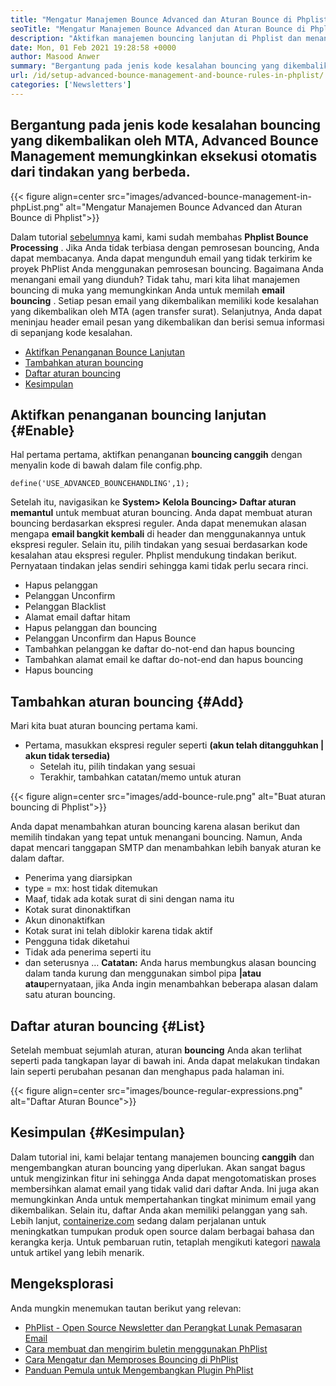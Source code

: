 ```yaml
---
title: "Mengatur Manajemen Bounce Advanced dan Aturan Bounce di Phplist" 
seoTitle: "Mengatur Manajemen Bounce Advanced dan Aturan Bounce di Phplist" 
description: "Aktifkan manajemen bouncing lanjutan di Phplist dan menangani email bouncing. Buat aturan bouncing dan mengotomatiskan proses untuk mengambil berbagai tindakan pada pesan yang dikembalikan." 
date: Mon, 01 Feb 2021 19:28:58 +0000
author: Masood Anwer
summary: "Bergantung pada jenis kode kesalahan bouncing yang dikembalikan oleh MTA, Advanced Bounce Management memungkinkan eksekusi otomatis dari berbagai tindakan." 
url: /id/setup-advanced-bounce-management-and-bounce-rules-in-phplist/
categories: ['Newsletters']
---
```


## Bergantung pada jenis kode kesalahan bouncing yang dikembalikan oleh MTA, Advanced Bounce Management memungkinkan eksekusi otomatis dari tindakan yang berbeda.

{{< figure align=center src="images/advanced-bounce-management-in-phpList.png" alt="Mengatur Manajemen Bounce Advanced dan Aturan Bounce di Phplist">}}

Dalam tutorial [sebelumnya][1] kami, kami sudah membahas  **Phplist Bounce Processing** . Jika Anda tidak terbiasa dengan pemrosesan bouncing, Anda dapat membacanya. Anda dapat mengunduh email yang tidak terkirim ke proyek PhPlist Anda menggunakan pemrosesan bouncing. Bagaimana Anda menangani email yang diunduh? Tidak tahu, mari kita lihat manajemen bouncing di muka yang memungkinkan Anda untuk memilah **email bouncing**  . Setiap pesan email yang dikembalikan memiliki kode kesalahan yang dikembalikan oleh MTA (agen transfer surat). Selanjutnya, Anda dapat meninjau header email pesan yang dikembalikan dan berisi semua informasi di sepanjang kode kesalahan.
  * [Aktifkan Penanganan Bounce Lanjutan][2]
  * [Tambahkan aturan bouncing][3]
  * [Daftar aturan bouncing][4]
  * [Kesimpulan][5]

## Aktifkan penanganan bouncing lanjutan {#Enable}

Hal pertama pertama, aktifkan penanganan  **bouncing canggih**  dengan menyalin kode di bawah dalam file config.php.
```
define('USE_ADVANCED_BOUNCEHANDLING',1);
```
Setelah itu, navigasikan ke  **System> Kelola Bouncing> Daftar aturan memantul**  untuk membuat aturan bouncing.
Anda dapat membuat aturan bouncing berdasarkan ekspresi reguler. Anda dapat menemukan alasan mengapa  **email bangkit kembali**  di header dan menggunakannya untuk ekspresi reguler. Selain itu, pilih tindakan yang sesuai berdasarkan kode kesalahan atau ekspresi reguler. Phplist mendukung tindakan berikut. Pernyataan tindakan jelas sendiri sehingga kami tidak perlu secara rinci.
  * Hapus pelanggan
  * Pelanggan Unconfirm
  * Pelanggan Blacklist
  * Alamat email daftar hitam
  * Hapus pelanggan dan bouncing
  * Pelanggan Unconfirm dan Hapus Bounce
  * Tambahkan pelanggan ke daftar do-not-end dan hapus bouncing
  * Tambahkan alamat email ke daftar do-not-end dan hapus bouncing
  * Hapus bouncing

## Tambahkan aturan bouncing {#Add}

Mari kita buat aturan bouncing pertama kami.
* Pertama, masukkan ekspresi reguler seperti  **(akun telah ditangguhkan | akun tidak tersedia)**  
  * Setelah itu, pilih tindakan yang sesuai
  * Terakhir, tambahkan catatan/memo untuk aturan

{{< figure align=center src="images/add-bounce-rule.png" alt="Buat aturan bouncing di Phplist">}}

Anda dapat menambahkan aturan bouncing karena alasan berikut dan memilih tindakan yang tepat untuk menangani bouncing. Namun, Anda dapat mencari tanggapan SMTP dan menambahkan lebih banyak aturan ke dalam daftar.
  * Penerima yang diarsipkan
  * type = mx: host tidak ditemukan
  * Maaf, tidak ada kotak surat di sini dengan nama itu
  * Kotak surat dinonaktifkan
  * Akun dinonaktifkan
  * Kotak surat ini telah diblokir karena tidak aktif
  * Pengguna tidak diketahui
  * Tidak ada penerima seperti itu
  * dan seterusnya …
 **Catatan:**  Anda harus membungkus alasan bouncing dalam tanda kurung dan menggunakan simbol pipa **|**atau**  atau**pernyataan, jika Anda ingin menambahkan beberapa alasan dalam satu aturan bouncing.

## Daftar aturan bouncing {#List}

Setelah membuat sejumlah aturan, aturan  **bouncing**  Anda akan terlihat seperti pada tangkapan layar di bawah ini. Anda dapat melakukan tindakan lain seperti perubahan pesanan dan menghapus pada halaman ini.

{{< figure align=center src="images/bounce-regular-expressions.png" alt="Daftar Aturan Bounce">}}


## Kesimpulan {#Kesimpulan}

Dalam tutorial ini, kami belajar tentang manajemen bouncing  **canggih**  dan mengembangkan aturan bouncing yang diperlukan. Akan sangat bagus untuk mengizinkan fitur ini sehingga Anda dapat mengotomatiskan proses membersihkan alamat email yang tidak valid dari daftar Anda. Ini juga akan memungkinkan Anda untuk mempertahankan tingkat minimum email yang dikembalikan. Selain itu, daftar Anda akan memiliki pelanggan yang sah.
Lebih lanjut, [containerize.com][6] sedang dalam perjalanan untuk meningkatkan tumpukan produk open source dalam berbagai bahasa dan kerangka kerja. Untuk pembaruan rutin, tetaplah mengikuti kategori [nawala][7] untuk artikel yang lebih menarik.

## Mengeksplorasi
Anda mungkin menemukan tautan berikut yang relevan:
  * [PhPlist - Open Source Newsletter dan Perangkat Lunak Pemasaran Email][8]
  * [Cara membuat dan mengirim buletin menggunakan PhPlist][9]
  * [Cara Mengatur dan Memproses Bouncing di PhPlist][1]
  * [Panduan Pemula untuk Mengembangkan Plugin PhPlist][10]



 [1]: https://blog.containerize.com/newsletter/how-to-setup-and-process-bounces-in-phplist/
 [2]: #Enable
 [3]: #Add
 [4]: #List
 [5]: #Conclusion
 [6]: https://containerize.com
 [7]: https://blog.containerize.com/category/newsletter/
 [8]: https://products.containerize.com/newsletter/phplist
 [9]: https://blog.containerize.com/newsletter/how-to-create-and-send-newsletter-using-phplist/
 [10]: https://blog.containerize.com/newsletter/beginners-guide-to-develop-phplist-plugin/
